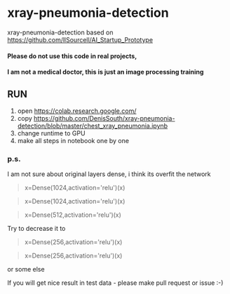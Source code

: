 # xray-pneumonia-detection
xray-pneumonia-detection based on  https://github.com/llSourcell/AI_Startup_Prototype

#### Please do not use this code in real projects, 
#### I am not a medical doctor, this is just an image processing training

## RUN
1. open https://colab.research.google.com/
2. copy https://github.com/DenisSouth/xray-pneumonia-detection/blob/master/chest_xray_pneumonia.ipynb
3. change  runtime to GPU
4. make all steps in notebook one by one 

### p.s. 
I am not sure about original layers dense, i think its overfit the network
> x=Dense(1024,activation='relu')(x)

> x=Dense(1024,activation='relu')(x) 

> x=Dense(512,activation='relu')(x)

Try to decrease it to 
> x=Dense(256,activation='relu')(x) 

> x=Dense(256,activation='relu')(x)

or some else

If you will get nice result in test data - please make pull request or issue :-)
